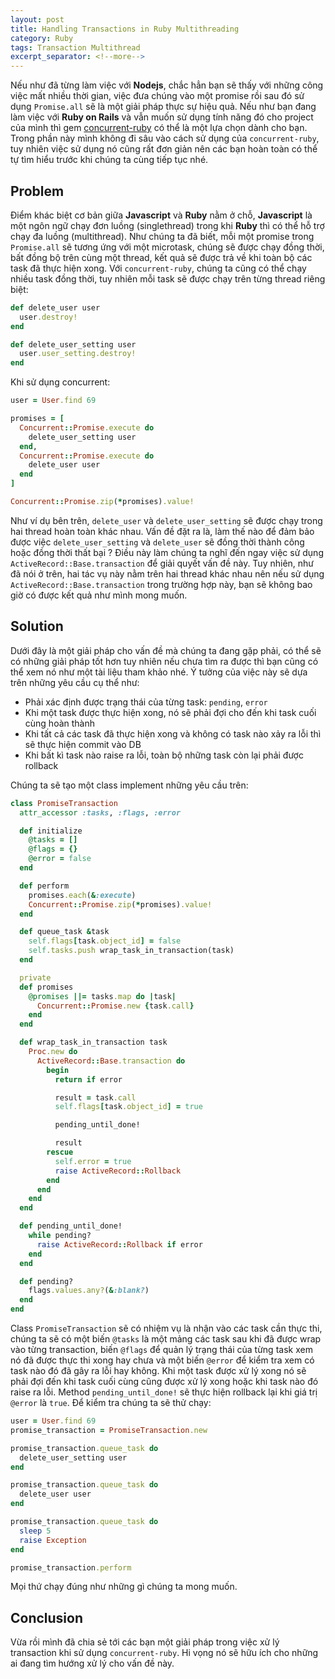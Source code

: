 ```yaml
---
layout: post
title: Handling Transactions in Ruby Multithreading
category: Ruby
tags: Transaction Multithread
excerpt_separator: <!--more-->
---
```


Nếu như đã từng làm việc với **Nodejs**, chắc hẳn bạn sẽ thấy với những công việc mất nhiều thời gian, việc đưa chúng vào một promise rồi sau đó sử dụng `Promise.all` sẽ là một giải pháp thực sự hiệu quả. Nếu như bạn đang làm việc với **Ruby on Rails** và vẫn muốn sử dụng tính năng đó cho project của mình thì gem [concurrent-ruby](https://github.com/ruby-concurrency/concurrent-ruby) có thể là một lựa chọn dành cho bạn. Trong phần này mình không đi sâu vào cách sử dụng của `concurrent-ruby`, tuy nhiên việc sử dụng nó cũng rất đơn giản nên các bạn hoàn toàn có thể tự tìm hiểu trước khi chúng ta cùng tiếp tục nhé.
<!--more-->

## Problem

Điểm khác biệt cơ bản giữa **Javascript** và **Ruby** nằm ở chỗ, **Javascript** là một ngôn ngữ chạy đơn luồng (singlethread) trong khi **Ruby** thì có thể hỗ trợ chạy đa luồng (multithread). Như chúng ta đã biết, mỗi một promise trong `Promise.all` sẽ tương ứng với một microtask, chúng sẽ được chạy đồng thời, bất đồng bộ trên cùng một thread, kết quả sẽ được trả về khi toàn bộ các task đã thực hiện xong. Với `concurrent-ruby`, chúng ta cũng có thể chạy nhiều task đồng thời, tuy nhiên mỗi task sẽ được chạy trên từng thread riêng biệt:

```ruby
def delete_user user
  user.destroy!
end

def delete_user_setting user
  user.user_setting.destroy!
end
```

Khi sử dụng concurrent:

```ruby
user = User.find 69

promises = [
  Concurrent::Promise.execute do
    delete_user_setting user
  end,
  Concurrent::Promise.execute do
    delete_user user
  end
]

Concurrent::Promise.zip(*promises).value!
```

Như ví dụ bên trên, `delete_user` và `delete_user_setting` sẽ được chạy trong hai thread hoàn toàn khác nhau. Vấn đề đặt ra là, làm thế nào để đảm bảo được việc `delete_user_setting` và `delete_user` sẽ đồng thời thành công hoặc đồng thời thất bại ? Điều này làm chúng ta nghĩ đến ngay việc sử dụng `ActiveRecord::Base.transaction` để giải quyết vấn đề này. Tuy nhiên, như đã nói ở trên, hai tác vụ này nằm trên hai thread khác nhau nên nếu sử dụng `ActiveRecord::Base.transaction` trong trường hợp này, bạn sẽ không bao giờ có được kết quả như mình mong muốn.

## Solution

Dưới đây là một giải pháp cho vấn đề mà chúng ta đang gặp phải, có thể sẽ có những giải pháp tốt hơn tuy nhiên nếu chưa tìm ra được thì bạn cũng có thể xem nó như một tài liệu tham khảo nhé. Ý tưởng của việc này sẽ dựa trên những yêu cầu cụ thể như:
- Phải xác định được trạng thái của từng task: `pending`, `error`
- Khi một task được thực hiện xong, nó sẽ phải đợi cho đến khi task cuối cùng hoàn thành
- Khi tất cả các task đã thực hiện xong và không có task nào xảy ra lỗi thì sẽ thực hiện commit vào DB
- Khi bất kì task nào raise ra lỗi, toàn bộ những task còn lại phải được rollback

Chúng ta sẽ tạo một class implement những yêu cầu trên:

```ruby
class PromiseTransaction
  attr_accessor :tasks, :flags, :error

  def initialize
    @tasks = []
    @flags = {}
    @error = false
  end

  def perform
    promises.each(&:execute)
    Concurrent::Promise.zip(*promises).value!
  end

  def queue_task &task
    self.flags[task.object_id] = false
    self.tasks.push wrap_task_in_transaction(task)
  end

  private
  def promises
    @promises ||= tasks.map do |task|
      Concurrent::Promise.new {task.call}
    end
  end

  def wrap_task_in_transaction task
    Proc.new do
      ActiveRecord::Base.transaction do
        begin
          return if error

          result = task.call
          self.flags[task.object_id] = true

          pending_until_done!

          result
        rescue
          self.error = true
          raise ActiveRecord::Rollback
        end
      end
    end
  end

  def pending_until_done!
    while pending?
      raise ActiveRecord::Rollback if error
    end
  end

  def pending?
    flags.values.any?(&:blank?)
  end
end

```

Class `PromiseTransaction` sẽ có nhiệm vụ là nhận vào các task cần thực thi, chúng ta sẽ có một biến `@tasks` là một mảng các task sau khi đã được wrap vào từng transaction, biến `@flags` để quản lý trạng thái của từng task xem nó đã được thực thi xong hay chưa và một biến `@error` để kiểm tra xem có task nào đó đã gây ra lỗi hay không. Khi một task được xử lý xong nó sẽ phải đợi đến khi task cuối cùng cũng được xử lý xong hoặc khi task nào đó raise ra lỗi. Method `pending_until_done!` sẽ thực hiện rollback lại khi giá trị `@error` là `true`.
Để kiểm tra chúng ta sẽ thử chạy:

```ruby
user = User.find 69
promise_transaction = PromiseTransaction.new

promise_transaction.queue_task do
  delete_user_setting user
end

promise_transaction.queue_task do
  delete_user user
end

promise_transaction.queue_task do
  sleep 5
  raise Exception
end

promise_transaction.perform
```

Mọi thứ chạy đúng như những gì chúng ta mong muốn.

## Conclusion

Vừa rồi mình đã chia sẻ tới các bạn một giải pháp trong việc xử lý transaction khi sử dụng `concurrent-ruby`. Hi vọng nó sẽ hữu ích cho những ai đang tìm hướng xử lý cho vấn đề này.
